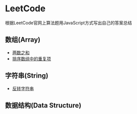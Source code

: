 # LeetCode
根据LeetCode官网上算法题用JavaScript方式写出自己的答案总结

## 数组(Array)   

* [两数之和](https://github.com/sqh17/LeetCode-/blob/master/questions-answers/Array/TwoSum.md) 
* [排序数组中的重复项](https://github.com/sqh17/LeetCode-/blob/master/questions-answers/Array/RemoveDuplicatesArray.md) 

## 字符串(String)
* [反转字符串](https://github.com/sqh17/LeetCode-/blob/master/questions-answers/Array/ReverseString.md) 

## 数据结构(Data Structure)
